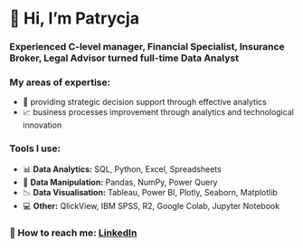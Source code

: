 # 👋 Hi, I’m Patrycja
  
### Experienced C-level manager, Financial Specialist, Insurance Broker, Legal Advisor turned full-time Data Analyst

### My areas of expertise: 
  - :dart: providing strategic decision support through effective analytics
  - :chart_with_upwards_trend: business processes improvement through analytics and technological innovation

### Tools I use:
- :bar_chart: **Data Analytics:** SQL, Python, Excel, Spreadsheets
- :wrench: **Data Manipulation:** Pandas, NumPy, Power Query
- :chart_with_downwards_trend: **Data Visualisation:** Tableau, Power BI, Plotly, Seaborn, Matplotlib
- :computer: **Other:** QlickView, IBM SPSS, R2, Google Colab, Jupyter Notebook
  
### :speech_balloon: How to reach me: [LinkedIn](https://www.linkedin.com/in/patrycja-danilczuk/)

<!---
PatrycjaDanilczuk/PatrycjaDanilczuk is a ✨ special ✨ repository because its `README.md` (this file) appears on your GitHub profile.
You can click the Preview link to take a look at your changes.
--->

